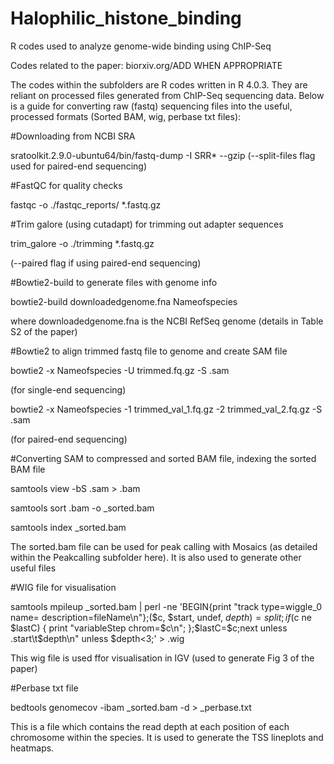 # Halophilic_histone_binding
R codes used to analyze genome-wide binding using ChIP-Seq

Codes related to the paper: biorxiv.org/ADD WHEN APPROPRIATE

The codes within the subfolders are R codes written in R 4.0.3. They are reliant on processed files generated from ChIP-Seq sequencing data. Below is a guide for converting raw (fastq) sequencing files into the useful, processed formats (Sorted BAM, wig, perbase txt files):

#Downloading from NCBI SRA

sratoolkit.2.9.0-ubuntu64/bin/fastq-dump -I  SRR* --gzip
(--split-files flag used for paired-end sequencing)


#FastQC for quality checks

fastqc -o ./fastqc_reports/ *.fastq.gz


#Trim galore (using cutadapt) for trimming out adapter sequences

trim_galore -o ./trimming *.fastq.gz

(--paired flag if using paired-end sequencing)


#Bowtie2-build to generate files with genome info

bowtie2-build downloadedgenome.fna Nameofspecies

where downloadedgenome.fna is the NCBI RefSeq genome (details in Table S2 of the paper)


#Bowtie2 to align trimmed fastq file to genome and create SAM file

bowtie2 -x Nameofspecies -U trimmed.fq.gz -S .sam

(for single-end sequencing)

bowtie2 -x Nameofspecies -1 trimmed_val_1.fq.gz -2 trimmed_val_2.fq.gz -S .sam

(for paired-end sequencing)

#Converting SAM to compressed and sorted BAM file, indexing the sorted BAM file

samtools view -bS .sam > .bam

samtools sort .bam -o _sorted.bam

samtools index _sorted.bam

The sorted.bam file can be used for peak calling with Mosaics (as detailed within the Peakcalling subfolder here). It is also used to generate other useful files


#WIG file for visualisation

samtools mpileup _sorted.bam | perl -ne 'BEGIN{print "track type=wiggle_0 name= description=fileName\n"};($c, $start, undef, $depth) = split; if ($c ne $lastC) { print "variableStep chrom=$c\n"; };$lastC=$c;next unless $. % 10 ==0;print "$start\t$depth\n" unless $depth<3;'  > .wig

This wig file is used ffor visualisation in IGV (used to generate Fig 3 of the paper)


#Perbase txt file

bedtools genomecov -ibam _sorted.bam -d > _perbase.txt

This is a file which contains the read depth at each position of each chromosome within the species. It is used to generate the TSS lineplots and heatmaps.
